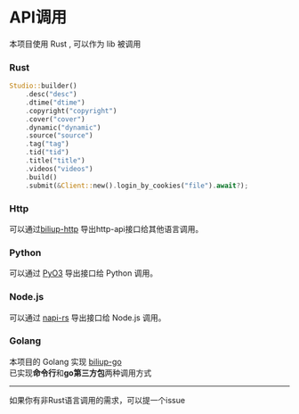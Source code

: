 # API调用
本项目使用 Rust , 可以作为 lib 被调用
### Rust
```rust
Studio::builder()
    .desc("desc")
    .dtime("dtime")
    .copyright("copyright")
    .cover("cover")
    .dynamic("dynamic")
    .source("source")
    .tag("tag")
    .tid("tid")
    .title("title")
    .videos("videos")
    .build()
    .submit(&Client::new().login_by_cookies("file").await?);
```
### Http

可以通过[biliup-http](https://github.com/limitcool/biliup-http) 导出http-api接口给其他语言调用。

### Python

可以通过 [PyO3](https://github.com/PyO3/pyo3) 
导出接口给 Python 调用。

### Node.js
可以通过 [napi-rs](https://github.com/napi-rs/napi-rs)
导出接口给 Node.js 调用。

### Golang  
本项目的 Golang 实现 [biliup-go](https://github.com/XiaoMiku01/biliup-go)  
已实现**命令行**和**go第三方包**两种调用方式  

___
如果你有非Rust语言调用的需求，可以提一个issue


